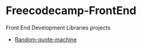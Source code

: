 # Freecodecamp-FrontEnd
 Front End Development Libraries projects

- [Random-quote-machine](
https://codepen.io/dezaerus/pen/BaqZpxb
)

